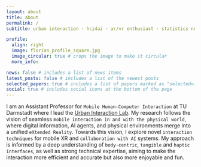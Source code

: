 ```yaml
---
layout: about
title: about
permalink: /
subtitle: urban interaction · hci4ai · ar/vr enthusiast · statistics nerd

profile:
  align: right
  image: florian_profile_square.jpg
  image_circular: true # crops the image to make it circular
  more_info:

news: false # includes a list of news items
latest_posts: false # includes a list of the newest posts
selected_papers: true # includes a list of papers marked as "selected={true}"
social: true # includes social icons at the bottom of the page
---
```


I am an Assistant Professor for `Mobile Human-Computer Interaction` at TU Darmstadt where I lead the [Urban Interaction Lab](https://www.informatik.tu-darmstadt.de/hci/hci_tuda/urbanpage.de.jsp). My research follows the vision of seamless `mobile interaction in and with the physical world`, where digital information, AI agents, and physical environments merge into a unified `eXtended Reality`. Towards this vision, I explore novel `interaction techniques` for mobile XR and `collaboration with AI` systems. My approach is informed by a deep understanding of `body-centric`, `tangible` and `haptic interfaces`, as well as strong technical expertise, aiming to make the interaction more efficient and accurate but also more enjoyable and fun.
